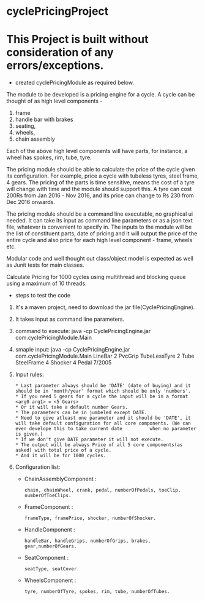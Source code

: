 # cyclePricingProject
# This Project is built without consideration of any errors/exceptions. 

* created cyclePricingModule as required below.

The module to be developed is a pricing engine for a cycle. A cycle can be thought of as high level components -  
1. frame 
2. handle bar with brakes 
3. seating,  
4. wheels, 
5. chain assembly 
 
Each of the above high level components will have parts, for instance, a wheel has spokes, rim, tube, tyre. 
 
The pricing module should be able to calculate the price of the cycle given its configuration. For example, price a cycle with tubeless tyres, steel frame, 4 gears. The pricing of the parts is time sensitive, means the cost of a tyre will change with time and the module should support this. A tyre can cost 200Rs from Jan 2016 - Nov 2016, and its price can change to Rs 230 from Dec 2016 onwards. 
 
The pricing module should be a command line executable, no graphical ui needed. It can take its input as command line parameters or as a json text file, whatever is convenient to specify in. The inputs to the module will be the list of constituent parts, date of pricing and it will output the price of the entire cycle and also price for each high level component - frame, wheels etc. 
 
Modular code and well thought out class/object model is expected as well as Junit tests for main classes. 
 
Calculate Pricing for 1000 cycles using multithread and blocking queue using a maximum of 10 threads. 

* steps to test the code
1. It's a maven project, need to download the jar file(CyclePricingEngine).
2. It takes input as command line parameters.
3. command to execute: java -cp CyclePricingEngine.jar com.cyclePricingModule.Main <arg0 arg1 arg1>
4. smaple input: java -cp CyclePricingEngine.jar com.cyclePricingModule.Main LineBar 2 PvcGrip TubeLessTyre 2 Tube SteelFrame 4 Shocker 4 Pedal 7/2005
5. Input rules:

       * Last parameter always should be 'DATE' (date of buying) and it should be in 'month/year' format which should be only 'numbers'.
       * If you need 5 gears for a cycle the input will be in a format <arg0 arg1> = <5 Gears>
       * Or it will take a default number Gears.
       * The parameters can be in jumbeled except DATE.
       * Need to give atleast one parameter and it should be 'DATE', it will take default configuration for all core components. (We can even develope this to take current date          when no parameter is given.)
       * If we don't give DATE parameter it will not execute.
       * The output will be always Price of all 5 core components(as asked) with total price of a cycle.
       * And it will be for 1000 cycles.
       
6.  Configuration list:

       * ChainAssemblyComponent :
       
             chain, chainWheel, crank, pedal, numberOfPedals, toeClip, numberOfToeClips.
       * FrameComponent :
       
             frameType, framePrice, shocker, numberOfShocker.
       * HandleComponent :
       
             handleBar, handleGrips, numberOfGrips, brakes, gear,numberOfGears.
       * SeatComponent : 
       
             seatType, seatCover.
       * WheelsComponent :
       
             tyre, numberOfTyre, spokes, rim, tube, numberOfTubes.

